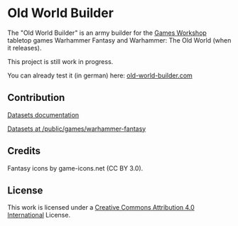 # Old World Builder

The "Old World Builder" is an army builder for the [Games Workshop](https://www.games-workshop.com) tabletop games Warhammer Fantasy and Warhammer: The Old World (when it releases).

This project is still work in progress.

You can already test it (in german) here: [old-world-builder.com](https://old-world-builder.com/)

## Contribution

[Datasets documentation](https://github.com/nthiebes/old-world-builder/blob/main/docs/datasets.md)

[Datasets at /public/games/warhammer-fantasy](https://github.com/nthiebes/old-world-builder/tree/main/public/games/warhammer-fantasy)

## Credits

Fantasy icons by game-icons.net (CC BY 3.0).

## License

This work is licensed under a [Creative Commons Attribution 4.0 International](https://creativecommons.org/licenses/by/4.0/) License.
